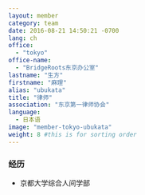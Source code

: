 ```yaml
---
layout: member
category: team
date: 2016-08-21 14:50:21 -0700
lang: ch
office:
  - "tokyo"
office-name:
  - "BridgeRoots东京办公室"
lastname: "生方"
firstname: "麻理"
alias: "ubukata"
title: "律师"
association: "东京第一律师协会"
language:
  - 日本语
image: "member-tokyo-ubukata"
weight: 8 #this is for sorting order
---
```


### 经历
- 京都大学综合人间学部
